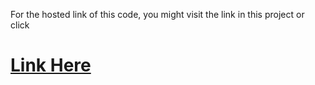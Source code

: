 For the hosted link of this code, you might visit the link in this project or click
#  <a href="https://itzbandhan.github.io/pricing">Link Here</a>
